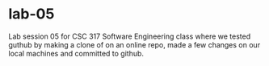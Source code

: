 # lab-05
Lab session 05 for CSC 317 Software Engineering class where we tested guthub by making a clone of on an online repo, made a few changes on our local machines and committed to github.
